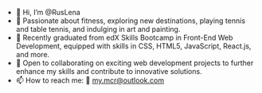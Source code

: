 - 👋 Hi, I’m @RusLena
- 👀 Passionate about fitness, exploring new destinations, playing tennis and table tennis, and indulging in art and painting.
- 🌱 Recently graduated from edX Skills Bootcamp in Front-End Web Development, equipped with skills in CSS, HTML5, JavaScript, React.js, and more.
- 💼 Open to collaborating on exciting web development projects to further enhance my skills and contribute to innovative solutions.
- 📫 How to reach me: 📧 my.mcr@outlook.com 

<!---
RusLena/RusLena is a ✨ special ✨ repository because its `README.md` (this file) appears on your GitHub profile.
You can click the Preview link to take a look at your changes.
--->
